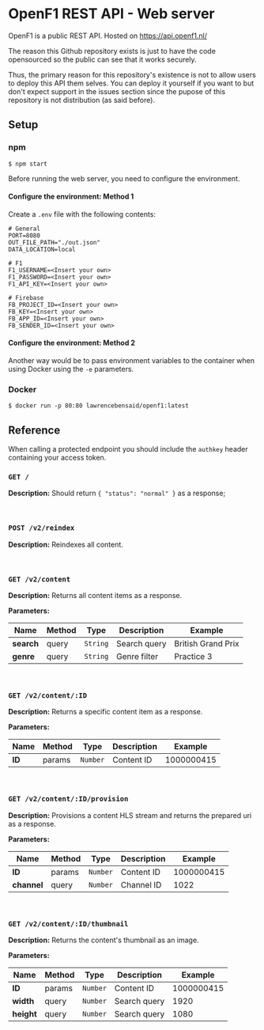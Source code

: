 # OpenF1 REST API - Web server

OpenF1 is a public REST API. Hosted on https://api.openf1.nl/

The reason this Github repository exists is just to have the code opensourced so the public can see that it works securely.

Thus, the primary reason for this repository's existence is not to allow users to deploy this API them selves. You can deploy it yourself if you want to but don't expect support in the issues section since the pupose of this repository is not distribution (as said before).

## Setup

### npm

`$ npm start`

Before running the web server, you need to configure the environment.

#### Configure the environment: Method 1

Create a `.env` file with the following contents:

```
# General
PORT=8080
OUT_FILE_PATH="./out.json"
DATA_LOCATION=local

# F1
F1_USERNAME=<Insert your own>
F1_PASSWORD=<Insert your own>
F1_API_KEY=<Insert your own>

# Firebase
FB_PROJECT_ID=<Insert your own>
FB_KEY=<Insert your own>
FB_APP_ID=<Insert your own>
FB_SENDER_ID=<Insert your own>
```

#### Configure the environment: Method 2

Another way would be to pass environment variables to the container when using Docker using the `-e` parameters.

### Docker

`$ docker run -p 80:80 lawrencebensaid/openf1:latest`

## Reference

When calling a protected endpoint you should include the `authkey` header containing your access token.

### `GET /`

**Description:** Should return `{ "status": "normal" }` as a response;

<br/>

### `POST /v2/reindex`

**Description:** Reindexes all content.

<br/>

### `GET /v2/content`

**Description:** Returns all content items as a response.

**Parameters:**

Name | Method | Type | Description | Example
--- | --- | --- | --- | ---
**search** | query | `String` | Search query | British Grand Prix
**genre** | query | `String` | Genre filter | Practice 3

<br/>

### `GET /v2/content/:ID`

**Description:** Returns a specific content item as a response.

**Parameters:**

Name | Method | Type | Description | Example
--- | --- | --- | --- | ---
**ID** | params | `Number` | Content ID | 1000000415

<br/>

### `GET /v2/content/:ID/provision`

**Description:** Provisions a content HLS stream and returns the prepared uri as a response.

**Parameters:**

Name | Method | Type | Description | Example
--- | --- | --- | --- | ---
**ID** | params | `Number` | Content ID | 1000000415
**channel** | query | `Number` | Channel ID | 1022

<br/>

### `GET /v2/content/:ID/thumbnail`

**Description:** Returns the content's thumbnail as an image.

**Parameters:**

Name | Method | Type | Description | Example
--- | --- | --- | --- | ---
**ID** | params | `Number` | Content ID | 1000000415
**width** | query | `Number` | Search query | 1920
**height** | query | `Number` | Search query | 1080

<br/>
